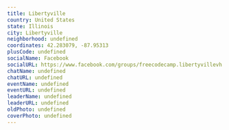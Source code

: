 ```yaml
---
title: Libertyville
country: United States
state: Illinois
city: Libertyville
neighborhood: undefined
coordinates: 42.283079, -87.95313
plusCode: undefined
socialName: Facebook
socialURL: https://www.facebook.com/groups/freecodecamp.libertyvillevh
chatName: undefined
chatURL: undefined
eventName: undefined
eventURL: undefined
leaderName: undefined
leaderURL: undefined
oldPhoto: undefined
coverPhoto: undefined
---
```

